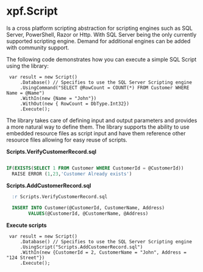 xpf.Script
==========

Is a cross platform scripting abstraction for scripting engines such as SQL Server, PowerShell, Razor or Http. With SQL Server being the only currently supported scripting engine. Demand for additional engines can be added with community support.

The following code demonstrates how you can execute a simple SQL Script using the library:

``` CSharp
 var result = new Script()
     .Database() // Specifies to use the SQL Server Scripting engine
     .UsingCommand("SELECT @RowCount = COUNT(*) FROM Customer WHERE Name = @Name")
     .WithIn(new {Name = "John"})
     .WithOut(new { RowCount = DbType.Int32})
     .Execute();
``` 

The library takes care of defining input and output parameters and provides a more natural way to define them. The library supports the ability to use embedded resource files as script input and have them reference other resource files allowing for easy reuse of scripts.

__Scripts.VerifyCustomerRecord.sql__
  ``` SQL

  IF(EXISTS(SELECT 1 FROM Customer WHERE CustomerId = @CustomerId))
    RAISE ERROR (1,23,'Customer Already exists')
```
__Scripts.AddCustomerRecord.sql__
``` SQL
  :r Scripts.VerifyCustomerRecord.sql
  
  INSERT INTO Customer(@CustomerId, CustomerName, Address)
        VALUES(@CustomerId, @CustomerName, @Address)
```

__Execute scripts__
``` CSharp
 var result = new Script()
     .Database() // Specifies to use the SQL Server Scripting engine
     .UsingScript("Scripts.AddCustomerRecord.sql")
     .WithIn(new {CustomerId = 2, CustomerName = "John", Address = "124 Street"})
     .Execute();
``` 
